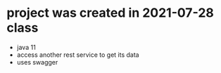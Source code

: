 # project was created in 2021-07-28 class
- java 11
- access another rest service to get its data
- uses swagger
